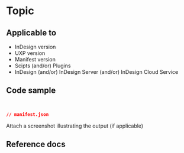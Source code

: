 <!-- 
Use this doc for internal purposes. Make sure you include the following information in the recipes
-->

# Topic
<!-- Introduce the topic with concepts. Call out any prerequisites-->

## Applicable to
- InDesign version
- UXP version
- Manifest version
- Scipts (and/or) Plugins
- InDesign (and/or) InDesign Server (and/or) InDesign Cloud Service


## Code sample
<!-- Provide a simple example using code snippets -->

```js
```

```html
```

```json
// manifest.json

```

Attach a screenshot illustrating the output (if applicable)

## Reference docs
<!-- Links to API docs used in the code above -->